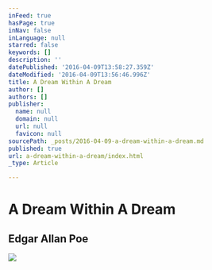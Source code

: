 ```yaml
---
inFeed: true
hasPage: true
inNav: false
inLanguage: null
starred: false
keywords: []
description: ''
datePublished: '2016-04-09T13:58:27.359Z'
dateModified: '2016-04-09T13:56:46.996Z'
title: A Dream Within A Dream
author: []
authors: []
publisher:
  name: null
  domain: null
  url: null
  favicon: null
sourcePath: _posts/2016-04-09-a-dream-within-a-dream.md
published: true
url: a-dream-within-a-dream/index.html
_type: Article

---
```

# A Dream Within A Dream

## Edgar Allan Poe
![](https://the-grid-user-content.s3-us-west-2.amazonaws.com/0c1d2fb1-2da0-47b9-8f12-e16bedffe58d.jpg)